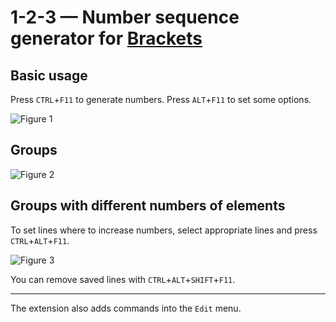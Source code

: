 # 1-2-3 — Number sequence generator for [Brackets](http://brackets.io/) 

## Basic usage

Press `CTRL`+`F11` to generate numbers. Press `ALT`+`F11` to set some options. 

![Figure 1](https://github.com/michaljerabek/1-2-3/blob/master/figure1.gif)

## Groups

![Figure 2](https://github.com/michaljerabek/1-2-3/blob/master/figure2.gif)

## Groups with different numbers of elements

To set lines where to increase numbers, select appropriate lines and press `CTRL`+`ALT`+`F11`. 

![Figure 3](https://github.com/michaljerabek/1-2-3/blob/master/figure3.gif)

You can remove saved lines with `CTRL`+`ALT`+`SHIFT`+`F11`.

---

The extension also adds commands into the `Edit` menu.